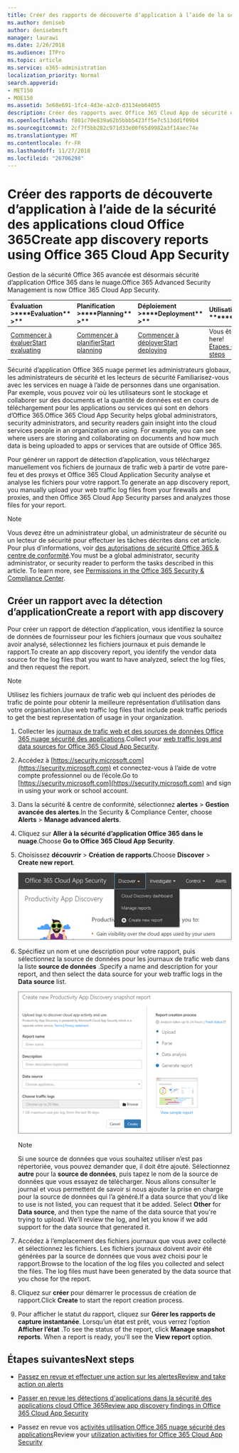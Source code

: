 ```yaml
---
title: Créer des rapports de découverte d’application à l’aide de la sécurité des applications cloud Office 365
ms.author: deniseb
author: denisebmsft
manager: laurawi
ms.date: 2/26/2018
ms.audience: ITPro
ms.topic: article
ms.service: o365-administration
localization_priority: Normal
search.appverid:
- MET150
- MOE150
ms.assetid: 3e68e691-1fc4-4d3e-a2c0-d3134eb64055
description: Créer des rapports avec Office 365 Cloud App de sécurité qui vous permettent de comprendre comment les personnes dans votre organisation utilisent Office 365 et autres applications.
ms.openlocfilehash: f801c70e839a62b5bbb5423ff5e7c513dd1f09b4
ms.sourcegitcommit: 2cf7f5bb282c971d33e00f65d9982a3f14aec74e
ms.translationtype: MT
ms.contentlocale: fr-FR
ms.lasthandoff: 11/27/2018
ms.locfileid: "26706298"
---
```

# <a name="create-app-discovery-reports-using-office-365-cloud-app-security"></a><span data-ttu-id="a2171-103">Créer des rapports de découverte d’application à l’aide de la sécurité des applications cloud Office 365</span><span class="sxs-lookup"><span data-stu-id="a2171-103">Create app discovery reports using Office 365 Cloud App Security</span></span>

<span data-ttu-id="a2171-104">Gestion de la sécurité Office 365 avancée est désormais sécurité d’application Office 365 dans le nuage.</span><span class="sxs-lookup"><span data-stu-id="a2171-104">Office 365 Advanced Security Management is now Office 365 Cloud App Security.</span></span>
  
|<span data-ttu-id="a2171-105">Évaluation **\>**</span><span class="sxs-lookup"><span data-stu-id="a2171-105">\*\*\*\*Evaluation\*\* \>\*\*</span></span>|<span data-ttu-id="a2171-106">Planification **\>**</span><span class="sxs-lookup"><span data-stu-id="a2171-106">\*\*\*\*Planning\*\* \>\*\*</span></span>|<span data-ttu-id="a2171-107">Déploiement **\>**</span><span class="sxs-lookup"><span data-stu-id="a2171-107">\*\*\*\*Deployment\*\* \>\*\*</span></span>|<span data-ttu-id="a2171-108">Utilisation du \*\*\*</span><span class="sxs-lookup"><span data-stu-id="a2171-108">\*\*\*\*Utilization\*\*\*\*</span></span>|
|:-----|:-----|:-----|:-----|
|[<span data-ttu-id="a2171-109">Commencer à évaluer</span><span class="sxs-lookup"><span data-stu-id="a2171-109">Start evaluating</span></span>](office-365-cas-overview.md) <br/> |[<span data-ttu-id="a2171-110">Commencer à planifier</span><span class="sxs-lookup"><span data-stu-id="a2171-110">Start planning</span></span>](get-ready-for-office-365-cas.md) <br/> |[<span data-ttu-id="a2171-111">Commencer à déployer</span><span class="sxs-lookup"><span data-stu-id="a2171-111">Start deploying</span></span>](turn-on-office-365-cas.md) <br/> |<span data-ttu-id="a2171-112">Vous êtes ici !</span><span class="sxs-lookup"><span data-stu-id="a2171-112">You are here!</span></span>  <br/> [<span data-ttu-id="a2171-113">Étapes suivantes</span><span class="sxs-lookup"><span data-stu-id="a2171-113">Next steps</span></span>](#next-steps) <br/> |
   
<span data-ttu-id="a2171-p101">Sécurité d’application Office 365 nuage permet les administrateurs globaux, les administrateurs de sécurité et les lecteurs de sécurité Familiarisez-vous avec les services en nuage à l’aide de personnes dans une organisation. Par exemple, vous pouvez voir où les utilisateurs sont le stockage et collaborer sur des documents et la quantité de données est en cours de téléchargement pour les applications ou services qui sont en dehors d’Office 365.</span><span class="sxs-lookup"><span data-stu-id="a2171-p101">Office 365 Cloud App Security helps global administrators, security administrators, and security readers gain insight into the cloud services people in an organization are using. For example, you can see where users are storing and collaborating on documents and how much data is being uploaded to apps or services that are outside of Office 365.</span></span>
  
<span data-ttu-id="a2171-116">Pour générer un rapport de détection d’application, vous téléchargez manuellement vos fichiers de journaux de trafic web à partir de votre pare-feu et des proxys et Office 365 Cloud Application Security analyse et analyse les fichiers pour votre rapport.</span><span class="sxs-lookup"><span data-stu-id="a2171-116">To generate an app discovery report, you manually upload your web traffic log files from your firewalls and proxies, and then Office 365 Cloud App Security parses and analyzes those files for your report.</span></span>
  
> [!NOTE]
> <span data-ttu-id="a2171-p102">Vous devez être un administrateur global, un administrateur de sécurité ou un lecteur de sécurité pour effectuer les tâches décrites dans cet article. Pour plus d’informations, voir [des autorisations de sécurité Office 365 &amp; centre de conformité](permissions-in-the-security-and-compliance-center.md).</span><span class="sxs-lookup"><span data-stu-id="a2171-p102">You must be a global administrator, security administrator, or security reader to perform the tasks described in this article. To learn more, see [Permissions in the Office 365 Security &amp; Compliance Center](permissions-in-the-security-and-compliance-center.md).</span></span> 
  
## <a name="create-a-report-with-app-discovery"></a><span data-ttu-id="a2171-119">Créer un rapport avec la détection d’application</span><span class="sxs-lookup"><span data-stu-id="a2171-119">Create a report with app discovery</span></span>

<span data-ttu-id="a2171-120">Pour créer un rapport de détection d’application, vous identifiez la source de données de fournisseur pour les fichiers journaux que vous souhaitez avoir analysé, sélectionnez les fichiers journaux et puis demande le rapport.</span><span class="sxs-lookup"><span data-stu-id="a2171-120">To create an app discovery report, you identify the vendor data source for the log files that you want to have analyzed, select the log files, and then request the report.</span></span>
  
> [!NOTE]
> <span data-ttu-id="a2171-121">Utilisez les fichiers journaux de trafic web qui incluent des périodes de trafic de pointe pour obtenir la meilleure représentation d’utilisation dans votre organisation.</span><span class="sxs-lookup"><span data-stu-id="a2171-121">Use web traffic log files that include peak traffic periods to get the best representation of usage in your organization.</span></span> 
  
1. <span data-ttu-id="a2171-122">Collecter les [journaux de trafic web et des sources de données Office 365 nuage sécurité des applications](web-traffic-logs-and-data-sources-for-ocas.md).</span><span class="sxs-lookup"><span data-stu-id="a2171-122">Collect your [web traffic logs and data sources for Office 365 Cloud App Security](web-traffic-logs-and-data-sources-for-ocas.md).</span></span>
    
2. <span data-ttu-id="a2171-123">Accédez à [https://security.microsoft.com](https://security.microsoft.com) et connectez-vous à l’aide de votre compte professionnel ou de l’école.</span><span class="sxs-lookup"><span data-stu-id="a2171-123">Go to [https://security.microsoft.com](https://security.microsoft.com) and sign in using your work or school account.</span></span> 
    
3. <span data-ttu-id="a2171-124">Dans la sécurité &amp; centre de conformité, sélectionnez **alertes** \> **Gestion avancée des alertes**.</span><span class="sxs-lookup"><span data-stu-id="a2171-124">In the Security &amp; Compliance Center, choose **Alerts** \> **Manage advanced alerts**.</span></span>
    
4. <span data-ttu-id="a2171-125">Cliquez sur **Aller à la sécurité d’application Office 365 dans le nuage**.</span><span class="sxs-lookup"><span data-stu-id="a2171-125">Choose **Go to Office 365 Cloud App Security**.</span></span>
    
5. <span data-ttu-id="a2171-126">Choisissez **découvrir** \> **Création de rapports**.</span><span class="sxs-lookup"><span data-stu-id="a2171-126">Choose **Discover** \> **Create new report**.</span></span>
    
    ![Dans le portail Office 365 autorités de certification, cliquez sur découvrir](media/73b5299f-94b5-49dd-a00f-154d188eb2c5.png)
  
6. <span data-ttu-id="a2171-128">Spécifiez un nom et une description pour votre rapport, puis sélectionnez la source de données pour les journaux de trafic web dans la liste **source de données** .</span><span class="sxs-lookup"><span data-stu-id="a2171-128">Specify a name and description for your report, and then select the data source for your web traffic logs in the **Data source** list.</span></span> 
    
    ![Dans les autorités de certification O365, choisissez découvrir \> créer le nouveau rapport](media/22e660f0-5eb2-49fa-9fea-f88a5809a07b.png)
  
    > [!NOTE]
    > <span data-ttu-id="a2171-p103">Si une source de données que vous souhaitez utiliser n’est pas répertoriée, vous pouvez demander que, il doit être ajouté. Sélectionnez **autre** pour la **source de données**, puis tapez le nom de la source de données que vous essayez de télécharger. Nous allons consulter le journal et vous permettent de savoir si nous ajouter la prise en charge pour la source de données qui l’a généré.</span><span class="sxs-lookup"><span data-stu-id="a2171-p103">If a data source that you'd like to use is not listed, you can request that it be added. Select **Other** for **Data source**, and then type the name of the data source that you're trying to upload. We'll review the log, and let you know if we add support for the data source that generated it.</span></span> 
  
7. <span data-ttu-id="a2171-p104">Accédez à l’emplacement des fichiers journaux que vous avez collecté et sélectionnez les fichiers. Les fichiers journaux doivent avoir été générées par la source de données que vous avez choisi pour le rapport.</span><span class="sxs-lookup"><span data-stu-id="a2171-p104">Browse to the location of the log files you collected and select the files. The log files must have been generated by the data source that you chose for the report.</span></span>
    
8. <span data-ttu-id="a2171-135">Cliquez sur **créer** pour démarrer le processus de création de rapport.</span><span class="sxs-lookup"><span data-stu-id="a2171-135">Click **Create** to start the report creation process.</span></span> 
    
9. <span data-ttu-id="a2171-p105">Pour afficher le statut du rapport, cliquez sur **Gérer les rapports de capture instantanée**. Lorsqu’un état est prêt, vous verrez l’option **Afficher l’état** .</span><span class="sxs-lookup"><span data-stu-id="a2171-p105">To see the status of the report, click **Manage snapshot reports**. When a report is ready, you'll see the **View report** option.</span></span> 
    
## <a name="next-steps"></a><span data-ttu-id="a2171-138">Étapes suivantes</span><span class="sxs-lookup"><span data-stu-id="a2171-138">Next steps</span></span>

- [<span data-ttu-id="a2171-139">Passez en revue et effectuer une action sur les alertes</span><span class="sxs-lookup"><span data-stu-id="a2171-139">Review and take action on alerts</span></span>](review-office-365-cas-alerts.md)
    
- [<span data-ttu-id="a2171-140">Passer en revue les détections d'applications dans la sécurité des applications cloud Office 365</span><span class="sxs-lookup"><span data-stu-id="a2171-140">Review app discovery findings in Office 365 Cloud App Security</span></span>](review-app-discovery-findings-in-ocas.md)
    
- <span data-ttu-id="a2171-141">Passez en revue vos [activités utilisation Office 365 nuage sécurité des applications](utilization-activities-for-ocas.md)</span><span class="sxs-lookup"><span data-stu-id="a2171-141">Review your [utilization activities for Office 365 Cloud App Security](utilization-activities-for-ocas.md)</span></span>
    

